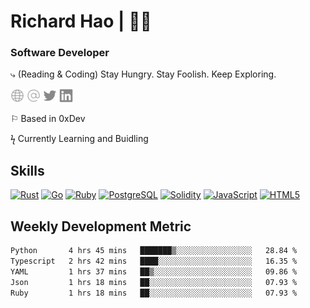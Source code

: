 # Richard Hao | 🐰🐶

### Software Developer

⤷ (Reading & Coding) Stay Hungry. Stay Foolish. Keep Exploring.

<a aligh="left" href="https://0xdev.dev" target="_blank" rel="noreferrer noopener"><img src="https://raw.githubusercontent.com/0xShapeShifter/dev-story/master/public/images/socials/globe.svg" alt="Website" width="22" height="22" /></a> <a aligh="left" href="mailto:richard@0xdev.dev" target="_blank" rel="noreferrer noopener"><img src="https://raw.githubusercontent.com/0xShapeShifter/dev-story/master/public/images/socials/at.svg" alt="Email" width="22" height="22" /></a> <a aligh="left" href="https://twitter.com/0xRichardH" target="_blank" rel="noreferrer noopener"><img src="https://raw.githubusercontent.com/0xShapeShifter/dev-story/master/public/images/socials/twitter.svg" alt="Twitter" width="22" height="22" /></a> <a aligh="left" href="https://www.linkedin.com/in/haoxilu" target="_blank" rel="noreferrer noopener"><img src="https://raw.githubusercontent.com/0xShapeShifter/dev-story/master/public/images/socials/linkedin.svg" alt="LinkedIn" width="22" height="22" /></a>

⚐ Based in 0xDev

ϟ Currently Learning and Buidling

 ## Skills
   <a href="https://www.rust-lang.org" target="_blank" rel="noreferrer noopener"><img src="https://raw.githubusercontent.com/0xShapeShifter/readme-md/master/public/images/skills/core/rust.svg" alt="Rust" width="25" height="25" /></a>
   <a href="" target="_blank" rel="noreferrer noopener"><img src="https://raw.githubusercontent.com/0xShapeShifter/readme-md/master/public/images/skills/core/go.svg" alt="Go" width="25" height="25" /></a>
   <a href="https://www.ruby-lang.org/en/" target="_blank" rel="noreferrer noopener"><img src="https://raw.githubusercontent.com/0xShapeShifter/readme-md/master/public/images/skills/core/ruby.svg" alt="Ruby" width="25" height="25" /></a>
   <a href="https://www.postgresql.org" target="_blank" rel="noreferrer noopener"><img src="https://raw.githubusercontent.com/0xShapeShifter/readme-md/master/public/images/skills/backend/postgresql.svg" alt="PostgreSQL" width="25" height="25" /></a>
   <a href="https://soliditylang.org" target="_blank" rel="noreferrer noopener"><img src="https://raw.githubusercontent.com/0xShapeShifter/readme-md/master/public/images/skills/web3/solidity.svg" alt="Solidity" width="25" height="25" /></a>
   <a href="https://www.javascript.com" target="_blank" rel="noreferrer noopener"><img src="https://raw.githubusercontent.com/0xShapeShifter/readme-md/master/public/images/skills/core/javascript.svg" alt="JavaScript" width="25" height="25" /></a> 
   <a href="https://html.com/html5/" target="_blank" rel="noreferrer noopener"><img src="https://raw.githubusercontent.com/0xShapeShifter/readme-md/master/public/images/skills/frontend/html5.svg" alt="HTML5" width="25" height="25" /></a>

## Weekly Development Metric

<!--START_SECTION:waka-->

```txt
Python       4 hrs 45 mins   ███████▒░░░░░░░░░░░░░░░░░   28.84 %
Typescript   2 hrs 42 mins   ████░░░░░░░░░░░░░░░░░░░░░   16.35 %
YAML         1 hrs 37 mins   ██▒░░░░░░░░░░░░░░░░░░░░░░   09.86 %
Json         1 hrs 18 mins   ██░░░░░░░░░░░░░░░░░░░░░░░   07.93 %
Ruby         1 hrs 18 mins   ██░░░░░░░░░░░░░░░░░░░░░░░   07.93 %
```

<!--END_SECTION:waka-->
